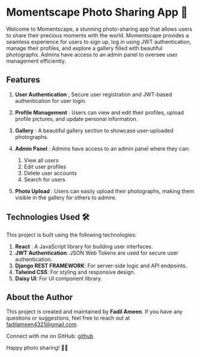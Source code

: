# Momentscape Photo Sharing App 📸

Welcome to Momentscape, a stunning photo-sharing app that allows users to share their precious moments with the world. Momentscape provides a seamless experience for users to sign up, log in using JWT authentication, manage their profiles, and explore a gallery filled with beautiful photographs. Admins have access to an admin panel to oversee user management efficiently.

<!-- ![Momentscape](link-to-your-app-screenshot.png) -->

## Features

1. **User Authentication** ;
Secure user registration and JWT-based authentication for user login.

2. **Profile Management** :
Users can view and edit their profiles, upload profile pictures, and update personal information.

3. **Gallery** :
 A beautiful gallery section to showcase user-uploaded photographs.

4. **Admin Panel** :
Admins have access to an admin panel where they can:
   1. View all users
   2. Edit user profiles
   3. Delete user accounts
   4. Search for users

5. **Photo Upload** :
Users can easily upload their photographs, making them visible in the gallery for others to admire.

## Technologies Used 🛠️

This project is built using the following technologies:
1. **React** : A JavaScript library for building user interfaces.
2. **JWT Authentication**: JSON Web Tokens are used for secure user authentication.
3. **Django REST FRAMEWORK**: For server-side logic and API endpoints.
4. **Talwind CSS**: For styling and responsive design.
5. **Daisy UI**: For UI component library.



## About the Author

This project is created and maintained by **Fadil Ameen**. If you have any questions or suggestions, feel free to reach out at [fadilameen4321@gmail.com](mailto:fadilameen4321@gmail.com).

Connect with me on GitHub: [github](github.com/fadilameen4321)

Happy photo sharing! 📸✨

